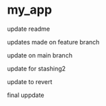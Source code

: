 # my_app

update readme

updates made on feature branch

update on main branch 

update for stashing2

update to revert

final uppdate